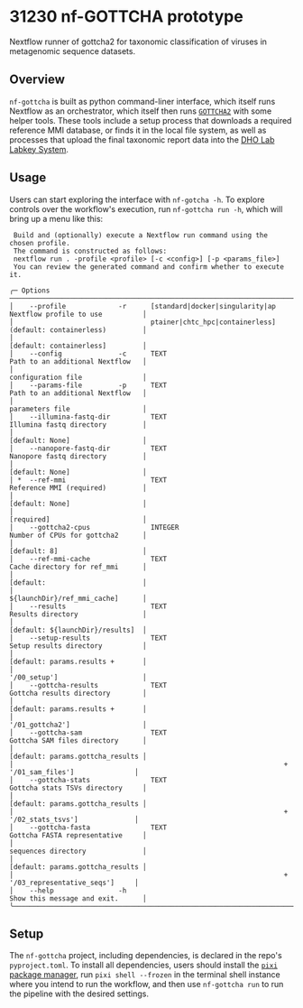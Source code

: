 # 31230 nf-GOTTCHA prototype

Nextflow runner of gottcha2 for taxonomic classification of viruses in metagenomic sequence datasets.

## Overview

`nf-gottcha` is built as python command-liner interface, which itself runs Nextflow as an orchestrator, which itself then runs [`GOTTCHA2`](https://github.com/poeli/GOTTCHA2) with some helper tools. These tools include a setup process that downloads a required reference MMI database, or finds it in the local file system, as well as processes that upload the final taxonomic report data into the [DHO Lab Labkey System](https://dholk.primate.wisc.edu/project/home/begin.view?).

## Usage

Users can start exploring the interface with `nf-gotcha -h`. To explore controls over the workflow's execution, run `nf-gottcha run -h`, which will bring up a menu like this:

```
 Build and (optionally) execute a Nextflow run command using the chosen profile.
 The command is constructed as follows:
 nextflow run . -profile <profile> [-c <config>] [-p <params_file>]
 You can review the generated command and confirm whether to execute it.

╭─ Options ──────────────────────────────────────────────────────────────────────────────────────────╮
│    --profile             -r      [standard|docker|singularity|ap  Nextflow profile to use          │
│                                  ptainer|chtc_hpc|containerless]  (default: containerless)         │
│                                                                   [default: containerless]         │
│    --config              -c      TEXT                             Path to an additional Nextflow   │
│                                                                   configuration file               │
│    --params-file         -p      TEXT                             Path to an additional Nextflow   │
│                                                                   parameters file                  │
│    --illumina-fastq-dir          TEXT                             Illumina fastq directory         │
│                                                                   [default: None]                  │
│    --nanopore-fastq-dir          TEXT                             Nanopore fastq directory         │
│                                                                   [default: None]                  │
│ *  --ref-mmi                     TEXT                             Reference MMI (required)         │
│                                                                   [default: None]                  │
│                                                                   [required]                       │
│    --gottcha2-cpus               INTEGER                          Number of CPUs for gottcha2      │
│                                                                   [default: 8]                     │
│    --ref-mmi-cache               TEXT                             Cache directory for ref_mmi      │
│                                                                   [default:                        │
│                                                                   ${launchDir}/ref_mmi_cache]      │
│    --results                     TEXT                             Results directory                │
│                                                                   [default: ${launchDir}/results]  │
│    --setup-results               TEXT                             Setup results directory          │
│                                                                   [default: params.results +       │
│                                                                   '/00_setup']                     │
│    --gottcha-results             TEXT                             Gottcha results directory        │
│                                                                   [default: params.results +       │
│                                                                   '/01_gottcha2']                  │
│    --gottcha-sam                 TEXT                             Gottcha SAM files directory      │
│                                                                   [default: params.gottcha_results │
│                                                                   + '/01_sam_files']               │
│    --gottcha-stats               TEXT                             Gottcha stats TSVs directory     │
│                                                                   [default: params.gottcha_results │
│                                                                   + '/02_stats_tsvs']              │
│    --gottcha-fasta               TEXT                             Gottcha FASTA representative     │
│                                                                   sequences directory              │
│                                                                   [default: params.gottcha_results │
│                                                                   + '/03_representative_seqs']     │
│    --help                -h                                       Show this message and exit.      │
╰────────────────────────────────────────────────────────────────────────────────────────────────────╯
```

## Setup

The `nf-gottcha` project, including dependencies, is declared in the repo's `pyproject.toml`. To install all dependencies, users should install the [`pixi` package manager](https://pixi.sh/latest/), run `pixi shell --frozen` in the terminal shell instance where you intend to run the workflow, and then use `nf-gottcha run` to run the pipeline with the desired settings.

